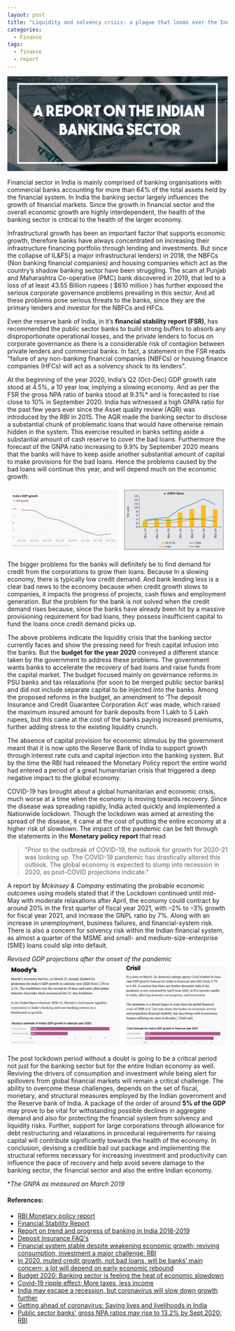 ```yaml
---
layout: post
title: "Liquidity and solvency crisis: a plague that looms over the Indian Economy"
categories:
  - Finance
tags:
  - finance
  - report
---
```


![placeholder](/assets/Post-3-3.jpg "Large example image")

Financial sector in India is mainly comprised of banking organisations with commercial banks accounting for more than 64% of the total assets held by the financial system. In India the banking sector largely influences the growth of financial markets. Since the growth in financial sector and the overall economic growth are highly interdependent, the health of the banking sector is
critical to the health of the larger economy.

Infrastructural growth has been an important factor that supports economic growth, therefore banks have always concentrated on increasing their infrastructure financing portfolio through lending and investments. But since the collapse of IL&FS( a major infrastructural lenders) in 2018, the NBFCs (Non banking financial companies) and housing companies which act as the country’s shadow banking sector have been struggling. The scam at Punjab and Maharashtra Co-operative (PMC) bank discovered in 2019, that led to a loss of at least 43.55 Billion rupees ( $610 million ) has further exposed the serious corporate governance problems prevailing in this sector. And all these problems pose serious threats to the banks, since they are the primary lenders and investor for the NBFCs and HFCs.

Even the reserve bank of India, in it’s **financial stability report (FSR)**, has recommended the public sector banks to build strong buffers to absorb any disproportionate operational losses, and the private lenders to focus on corporate governance as there is a considerable risk of contagion between private lenders and commercial banks. In fact, a statement in the FSR reads "failure of any non-banking financial companies (NBFCs) or housing finance companies (HFCs) will act as a solvency shock to its lenders".

At the beginning of the year 2020, India’s Q2 (Oct-Dec) GDP growth rate stood at 4.5%, a 10 year low, implying a slowing economy. And as per the FSR the gross NPA ratio of banks stood at 9.3%* and is forecasted to rise close to 10% in September 2020. India has witnessed a high GNPA ratio for the past few years ever since the Asset quality review (AQR) was introduced by the RBI in 2015. The AQR made the banking sector to disclose a substantial chunk of problematic loans that would have otherwise remain hidden in the system. This exercise resulted in banks setting aside a substantial amount of cash reserve to cover the bad loans. Furthermore the forecast of the GNPA ratio increasing to 9.9% by September 2020 means that the banks will have to keep aside another substantial amount of capital to make provisions for the bad loans. Hence the problems caused by the bad loans will continue this year, and will depend much on the economic growth.

![placeholder](/assets/Post-3-1.JPG "Large example image")

The bigger problems for the banks will definitely be to find demand for credit from the corporations to grow their loans. Because In a slowing economy, there is typically low credit demand. And bank lending less is a clear bad news to the economy because when credit growth slows to companies, it impacts the progress of projects, cash flows and employment generation. But the problem
for the bank is not solved when the credit demand rises because, since the banks have already been hit by a massive provisioning requirement for bad loans, they possess insufficient capital to fund the loans once credit demand picks up.

The above problems indicate the liquidity crisis that the banking sector currently faces and show the pressing need for fresh capital infusion into the banks. But the **budget for the year 2020** conveyed a different stance taken by the government to address these problems. The government wants banks to accelerate the recovery of bad loans and raise funds from the capital market. The budget focused mainly on governance reforms in PSU banks and tax relaxations (for soon to be merged public sector banks) and did not include separate capital to be injected into the banks. Among the proposed reforms in the budget, an amendment to ‘The deposit Insurance and Credit Guarantee Corporation Act’ was made, which raised the maximum insured amount for bank deposits from 1 Lakh to 5 Lakh rupees, but this came at the cost of the banks paying increased premiums, further adding stress to the existing liquidity crunch.

The absence of capital provision for economic stimulus by the government meant that it is now upto the Reserve Bank of India to support growth through interest rate cuts and capital injection into the banking system. But by the time the RBI had released the Monetary Policy report the entire world had entered a period of a great humanitarian crisis that
triggered a deep negative impact to the global economy.

COVID-19 has brought about a global humanitarian and economic crisis, much worse at a time when the economy is moving towards recovery. Since the disease was spreading rapidly, India acted quickly and implemented a Nationwide lockdown. Though the lockdown was aimed at arresting the spread of the disease, it came at the cost of putting the entire economy at a higher risk of slowdown. The impact of the pandemic can be felt through the statements in the **Monetary policy report** that read
>"Prior to the outbreak of COVID-19, the outlook for growth for 2020-21 was looking up. The COVID-19 pandemic has drastically altered this outlook. The global economy is expected to slump into recession in 2020, as post-COVID projections indicate."

A report by *Mckinsey & Company* estimating the probable economic outcomes using models stated that if the Lockdown continued until mid-May with moderate relaxations after April, the economy could contract by around 20% in the first quarter of fiscal year 2021, with –2% to –3% growth for fiscal year 2021, and increase the GNPL ratio by 7%. Along with an increase in unemployment, business failures, and financial-system risk. There is also a concern for solvency risk within the Indian financial system, as almost a quarter of the MSME and small- and medium-size-enterprise (SME) loans could slip into default.

_Revised GDP projections after the onset of the pandemic_ ![placeholder](/assets/Post-3-2.JPG "Large example image")

The post lockdown period without a doubt is going to be a critical period not just for the banking sector but for the entire Indian economy as well. Reviving the drivers of consumption and investment while being alert for spillovers from global financial markets will remain a critical challenge. The ability to overcome these challenges, depends on the set of fiscal, monetary, and structural measures employed by the Indian government and the Reserve bank of India. A package of the order of around **5% of the GDP** may prove to be vital for withstanding possible declines in aggregate demand and also for protecting the financial system from solvency and liquidity risks. Further, support for large corporations through allowance for debt restructuring and relaxations in procedural requirements for raising capital will contribute significantly towards the health of the economy. In conclusion, devising a credible bail out package and implementing the structural reforms necessary for increasing investment and productivity can influence the pace of recovery and help avoid severe damage to the banking sector, the financial sector and also the entire Indian economy.

**The GNPA as measured on March 2019* 

#### References:

- [RBI Monetary policy report](https://www.rbi.org.in/Scripts/PublicationsView.aspx?id=19439)
- [Financial Stability Report](https://rbidocs.rbi.org.in/rdocs/PublicationReport/Pdfs/0FSRDECEMBER20198C840246658946159CB3B94E8516F2EC.PDF)
- [Report on trend and progress of banking in India 2018-2019](https://rbidocs.rbi.org.in/rdocs/Publications/PDFs/0RTP241219FL760D9F69321B47988DE44D68D9217A7E.PDF)
- [Deposit Insurance FAQ's](https://m.rbi.org.in/Scripts/FAQView.aspx?Id=64)
- [Financial system stable despite weakening economic growth; reviving consumption, investment a major challenge: RBI](https://www.firstpost.com/business/financial-system-stable-despite-weakening-economic-growth-reviving-consumption-investment-a-major-challenge-rbi-7840651.html)
- [In 2020, muted credit growth, not bad loans, will be banks’ main concern; a lot will depend on early economic rebound](https://www.firstpost.com/business/in-2020-muted-credit-growth-not-bad-loans-will-be-banks-main-concern-a-lot-will-depend-on-early-economic-rebound-7840061.html)
- [Budget 2020: Banking sector is feeling the heat of economic slowdown](https://www.firstpost.com/business/budget-2020-banking-sector-is-feeling-the-heat-of-economic-slowdown-can-nirmala-sitharaman-clear-the-mess-7934651.html)
- [Covid-19 ripple effect: More taxes, less income](https://www.indiatoday.in/news-analysis/story/covid-19-ripple-effect-more-taxes-less-income-1674991-2020-05-06)
- [India may escape a recession, but coronavirus will slow down growth further](https://qz.com/india/1827925/how-will-coronavirus-impact-indias-economy-as-per-moodys-fitch/)
- [Getting ahead of coronavirus: Saving lives and livelihoods in India](https://www.mckinsey.com/featured-insights/india/getting-ahead-of-coronavirus-saving-lives-and-livelihoods-in-india)
- [Public sector banks' gross NPA ratios may rise to 13.2% by Sept 2020: RBI](https://www.livemint.com/industry/banking/public-sector-banks-gross-npa-ratios-may-rise-to-13-2-by-sept-2020-rbi-11577459006076.html)